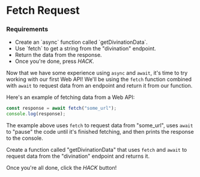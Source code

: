 # Fetch Request

<div class="aside">
<h3>Requirements</h3>
<ul>
  <li>Create an `async` function called `getDivinationData`.</li>
  <li>Use `fetch` to get a string from the "divination" endpoint.</li>
  <li>Return the data from the response.</li>
  <li>Once you're done, press <em>HACK</em>.</li>
</ul>
</div>

Now that we have some experience using `async` and `await`, it's time to try working with our first Web API! We'll be using the `fetch` function combined with `await` to request data from an endpoint and return it from our function.

Here's an example of fetching data from a Web API:

```js
const response = await fetch("some_url");
console.log(response);
```

The example above uses `fetch` to request data from "some_url", uses `await` to "pause" the code until it's finished fetching, and then prints the response to the console.

Create a function called "getDivinationData" that uses `fetch` and `await` to request data from the "divination" endpoint and returns it.

Once you're all done, click the _HACK_ button!
